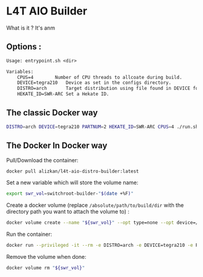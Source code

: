 # L4T AIO Builder

What is it ? 
It's anm 

## Options :

```txt
Usage: entrypoint.sh <dir>

Variables:
    CPUS=4	      Number of CPU threads to allcoate during build.
    DEVICE=tegra210   Device as set in the configs directory.
    DISTRO=arch       Target distribution using file found in DEVICE folder.
    HEKATE_ID=SWR-ARC Set a Hekate ID.
```

## The classic Docker way

```sh
DISTRO=arch DEVICE=tegra210 PARTNUM=2 HEKATE_ID=SWR-ARC CPUS=4 ./run.sh /absolute/path/to/build/dir
```

## The Docker In Docker way

Pull/Download the container:
```sh
docker pull alizkan/l4t-aio-distro-builder:latest
```

Set a new variable which will store the volume name:
```sh
export swr_vol=switchroot-builder-"$(date +%F)"
```

Create a docker volume (replace `/absolute/path/to/build/dir` with the directory path you want to attach the volume to) :
```sh
docker volume create --name "${swr_vol}" --opt type=none --opt device=/absolute/path/to/build/dir --opt o=bind
```

Run the container:
```sh
docker run --privileged -it --rm -e DISTRO=arch -e DEVICE=tegra210 -e PARTNUM=2 -e HEKATE_ID=SWR-ARC -e CPUS=4 -v "${swr_vol}":/out -v /var/run/docker.sock:/var/run/docker.sock alizkan/l4t-aio-distro-builder:latest
```

Remove the volume when done:
```sh
docker volume rm "${swr_vol}"
```
